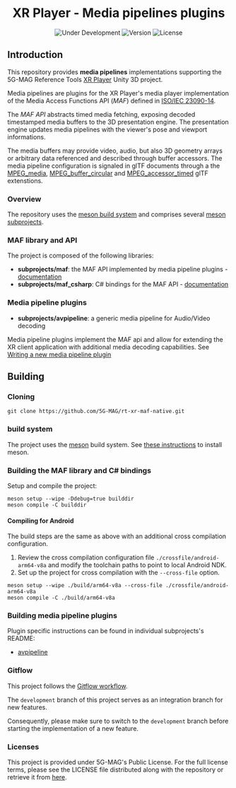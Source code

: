 <h1 align="center">XR Player - Media pipelines plugins</h1>
<p align="center">
  <img src="https://img.shields.io/badge/Status-Under_Development-yellow" alt="Under Development">
  <img src="https://img.shields.io/github/v/tag/5G-MAG/rt-xr-maf-native?label=version" alt="Version">
  <img src="https://img.shields.io/badge/License-5G--MAG%20Public%20License%20(v1.0)-blue" alt="License">
</p>

## Introduction

This repository provides **media pipelines** implementations supporting the 5G-MAG Reference Tools [XR Player](https://github.com/5G-MAG/rt-xr-unity-player) Unity 3D project.

Media pipelines are plugins for the XR Player's media player implementation of the Media Access Functions API (*MAF*) defined in [ISO/IEC 23090-14](https://www.iso.org/obp/ui/#iso:std:iso-iec:23090:-14:ed-1:v1:en).

The *MAF API* abstracts timed media fetching, exposing decoded timestamped media buffers to the 3D presentation engine. The presentation engine updates media pipelines with the viewer's pose and viewport informations.

The media buffers may provide video, audio, but also 3D geometry arrays or arbitrary data referenced and described through buffer accessors. The media pipeline configuration is signaled in glTF documents through a the [MPEG_media](https://github.com/KhronosGroup/glTF/tree/main/extensions/2.0/Vendor/MPEG_media), [MPEG_buffer_circular](https://github.com/KhronosGroup/glTF/tree/main/extensions/2.0/Vendor/MPEG_buffer_circular) and [MPEG_accessor_timed](https://github.com/KhronosGroup/glTF/tree/main/extensions/2.0/Vendor/MPEG_accessor_timed) glTF extenstions.


### Overview

The repository uses the [meson build system](https://mesonbuild.com/) and comprises several [meson subprojects](https://mesonbuild.com/Subprojects.html).


### MAF library and API

The project is composed of the following libraries:
- **subprojects/maf**: the MAF API implemented by media pipeline plugins - [documentation](docs/maf.md)
- **subprojects/maf_csharp**: C# bindings for the MAF API - [documentation](docs/csharp_bindings.md)


### Media pipeline plugins

- **subprojects/avpipeline**: a generic media pipeline for Audio/Video decoding

Media pipeline plugins implement the MAF api and allow for extending the XR client application with additional media decoding capabilities. See [Writing a new media pipeline plugin](docs/plugins.md)


## Building

### Cloning

```
git clone https://github.com/5G-MAG/rt-xr-maf-native.git
```

### build system

The project uses the [meson](#meson-build-system) build system. See [these instructions](#docs/BUILD#meson-installation) to install meson.


### Building the MAF library and C# bindings

Setup and compile the project:
```
meson setup --wipe -Ddebug=true builddir
meson compile -C builddir
```

#### Compiling for Android

The build steps are the same as above with an additional cross compilation configuration.

1. Review the cross compilation configuration file `./crossfile/android-arm64-v8a` and modify the toolchain paths to point to local Android NDK.
2. Set up the project for cross compilation with the `--cross-file` option.

```
meson setup --wipe ./build/arm64-v8a --cross-file ./crossfile/android-arm64-v8a
meson compile -C ./build/arm64-v8a
```


### Building media pipeline plugins

Plugin specific instructions can be found in individual subprojects's README:
* [avpipeline](subprojects/avpipeline/README.md)



### Gitflow

This project follows the [Gitflow workflow](https://www.atlassian.com/git/tutorials/comparing-workflows/gitflow-workflow). 

The `development` branch of this project serves as an integration branch for new features. 

Consequently, please make sure to switch to the `development` branch before starting the implementation of a new feature.


### Licenses

This project is provided under 5G-MAG's Public License. For the full license terms, please see the LICENSE file distributed along with the repository or retrieve it from [here](https://drive.google.com/file/d/1cinCiA778IErENZ3JN52VFW-1ffHpx7Z/view).


